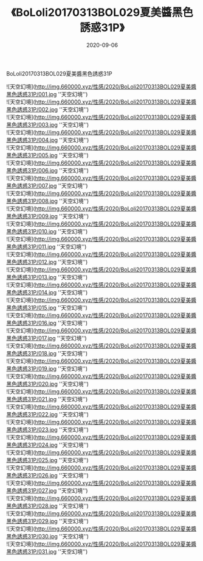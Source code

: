 ﻿---
layout: post
title:  《BoLoli20170313BOL029夏美醬黑色誘惑31P》
date:   2020-09-06
img: http://img.660000.xyz/性感/2020/BoLoli20170313BOL029夏美醬黑色誘惑31P/000.jpg
categories: [美女, 清纯, 唯美]
---

BoLoli20170313BOL029夏美醬黑色誘惑31P



![天空幻境](http://img.660000.xyz/性感/2020/BoLoli20170313BOL029夏美醬黑色誘惑31P/001.jpg ''天空幻境'') <br>
![天空幻境](http://img.660000.xyz/性感/2020/BoLoli20170313BOL029夏美醬黑色誘惑31P/002.jpg ''天空幻境'') <br>
![天空幻境](http://img.660000.xyz/性感/2020/BoLoli20170313BOL029夏美醬黑色誘惑31P/003.jpg ''天空幻境'') <br>
![天空幻境](http://img.660000.xyz/性感/2020/BoLoli20170313BOL029夏美醬黑色誘惑31P/004.jpg ''天空幻境'') <br>
![天空幻境](http://img.660000.xyz/性感/2020/BoLoli20170313BOL029夏美醬黑色誘惑31P/005.jpg ''天空幻境'') <br>
![天空幻境](http://img.660000.xyz/性感/2020/BoLoli20170313BOL029夏美醬黑色誘惑31P/006.jpg ''天空幻境'') <br>
![天空幻境](http://img.660000.xyz/性感/2020/BoLoli20170313BOL029夏美醬黑色誘惑31P/007.jpg ''天空幻境'') <br>
![天空幻境](http://img.660000.xyz/性感/2020/BoLoli20170313BOL029夏美醬黑色誘惑31P/008.jpg ''天空幻境'') <br>
![天空幻境](http://img.660000.xyz/性感/2020/BoLoli20170313BOL029夏美醬黑色誘惑31P/009.jpg ''天空幻境'') <br>
![天空幻境](http://img.660000.xyz/性感/2020/BoLoli20170313BOL029夏美醬黑色誘惑31P/010.jpg ''天空幻境'') <br>
![天空幻境](http://img.660000.xyz/性感/2020/BoLoli20170313BOL029夏美醬黑色誘惑31P/011.jpg ''天空幻境'') <br>
![天空幻境](http://img.660000.xyz/性感/2020/BoLoli20170313BOL029夏美醬黑色誘惑31P/012.jpg ''天空幻境'') <br>
![天空幻境](http://img.660000.xyz/性感/2020/BoLoli20170313BOL029夏美醬黑色誘惑31P/013.jpg ''天空幻境'') <br>
![天空幻境](http://img.660000.xyz/性感/2020/BoLoli20170313BOL029夏美醬黑色誘惑31P/014.jpg ''天空幻境'') <br>
![天空幻境](http://img.660000.xyz/性感/2020/BoLoli20170313BOL029夏美醬黑色誘惑31P/015.jpg ''天空幻境'') <br>
![天空幻境](http://img.660000.xyz/性感/2020/BoLoli20170313BOL029夏美醬黑色誘惑31P/016.jpg ''天空幻境'') <br>
![天空幻境](http://img.660000.xyz/性感/2020/BoLoli20170313BOL029夏美醬黑色誘惑31P/017.jpg ''天空幻境'') <br>
![天空幻境](http://img.660000.xyz/性感/2020/BoLoli20170313BOL029夏美醬黑色誘惑31P/018.jpg ''天空幻境'') <br>
![天空幻境](http://img.660000.xyz/性感/2020/BoLoli20170313BOL029夏美醬黑色誘惑31P/019.jpg ''天空幻境'') <br>
![天空幻境](http://img.660000.xyz/性感/2020/BoLoli20170313BOL029夏美醬黑色誘惑31P/020.jpg ''天空幻境'') <br>
![天空幻境](http://img.660000.xyz/性感/2020/BoLoli20170313BOL029夏美醬黑色誘惑31P/021.jpg ''天空幻境'') <br>
![天空幻境](http://img.660000.xyz/性感/2020/BoLoli20170313BOL029夏美醬黑色誘惑31P/022.jpg ''天空幻境'') <br>
![天空幻境](http://img.660000.xyz/性感/2020/BoLoli20170313BOL029夏美醬黑色誘惑31P/023.jpg ''天空幻境'') <br>
![天空幻境](http://img.660000.xyz/性感/2020/BoLoli20170313BOL029夏美醬黑色誘惑31P/024.jpg ''天空幻境'') <br>
![天空幻境](http://img.660000.xyz/性感/2020/BoLoli20170313BOL029夏美醬黑色誘惑31P/025.jpg ''天空幻境'') <br>
![天空幻境](http://img.660000.xyz/性感/2020/BoLoli20170313BOL029夏美醬黑色誘惑31P/026.jpg ''天空幻境'') <br>
![天空幻境](http://img.660000.xyz/性感/2020/BoLoli20170313BOL029夏美醬黑色誘惑31P/027.jpg ''天空幻境'') <br>
![天空幻境](http://img.660000.xyz/性感/2020/BoLoli20170313BOL029夏美醬黑色誘惑31P/028.jpg ''天空幻境'') <br>
![天空幻境](http://img.660000.xyz/性感/2020/BoLoli20170313BOL029夏美醬黑色誘惑31P/029.jpg ''天空幻境'') <br>
![天空幻境](http://img.660000.xyz/性感/2020/BoLoli20170313BOL029夏美醬黑色誘惑31P/030.jpg ''天空幻境'') <br>
![天空幻境](http://img.660000.xyz/性感/2020/BoLoli20170313BOL029夏美醬黑色誘惑31P/031.jpg ''天空幻境'') <br>